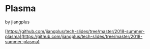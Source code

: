 # Plasma

by jiangplus

[https://github.com/jiangplus/tech-slides/tree/master/2018-summer-plasma](https://github.com/jiangplus/tech-slides/tree/master/2018-summer-plasma)

